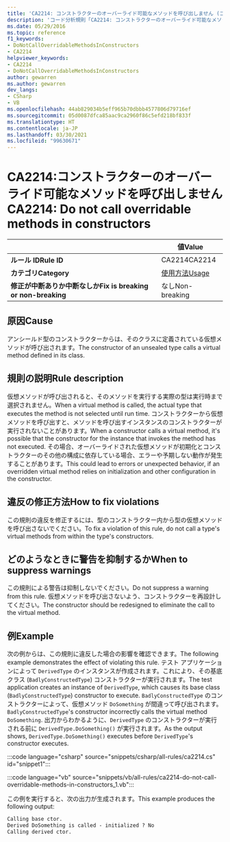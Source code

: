 ```yaml
---
title: 'CA2214: コンストラクターのオーバーライド可能なメソッドを呼び出しません (コード分析)'
description: 'コード分析規則「CA2214: コンストラクターのオーバーライド可能なメソッドを呼び出しません」について説明します'
ms.date: 05/29/2016
ms.topic: reference
f1_keywords:
- DoNotCallOverridableMethodsInConstructors
- CA2214
helpviewer_keywords:
- CA2214
- DoNotCallOverridableMethodsInConstructors
author: gewarren
ms.author: gewarren
dev_langs:
- CSharp
- VB
ms.openlocfilehash: 44ab829034b5eff965b70dbbb4577806d79716ef
ms.sourcegitcommit: 05d0087dfca85aac9ca2960f86c5efd218bf833f
ms.translationtype: HT
ms.contentlocale: ja-JP
ms.lasthandoff: 03/30/2021
ms.locfileid: "99630671"
---
```

# <a name="ca2214-do-not-call-overridable-methods-in-constructors"></a><span data-ttu-id="21312-103">CA2214:コンストラクターのオーバーライド可能なメソッドを呼び出しません</span><span class="sxs-lookup"><span data-stu-id="21312-103">CA2214: Do not call overridable methods in constructors</span></span>

| | <span data-ttu-id="21312-104">値</span><span class="sxs-lookup"><span data-stu-id="21312-104">Value</span></span> |
|-|-|
| <span data-ttu-id="21312-105">**ルール ID**</span><span class="sxs-lookup"><span data-stu-id="21312-105">**Rule ID**</span></span> |<span data-ttu-id="21312-106">CA2214</span><span class="sxs-lookup"><span data-stu-id="21312-106">CA2214</span></span>|
| <span data-ttu-id="21312-107">**カテゴリ**</span><span class="sxs-lookup"><span data-stu-id="21312-107">**Category**</span></span> |[<span data-ttu-id="21312-108">使用方法</span><span class="sxs-lookup"><span data-stu-id="21312-108">Usage</span></span>](usage-warnings.md)|
| <span data-ttu-id="21312-109">**修正が中断ありか中断なしか**</span><span class="sxs-lookup"><span data-stu-id="21312-109">**Fix is breaking or non-breaking**</span></span> |<span data-ttu-id="21312-110">なし</span><span class="sxs-lookup"><span data-stu-id="21312-110">Non-breaking</span></span>|

## <a name="cause"></a><span data-ttu-id="21312-111">原因</span><span class="sxs-lookup"><span data-stu-id="21312-111">Cause</span></span>

<span data-ttu-id="21312-112">アンシールド型のコンストラクターからは、そのクラスに定義されている仮想メソッドが呼び出されます。</span><span class="sxs-lookup"><span data-stu-id="21312-112">The constructor of an unsealed type calls a virtual method defined in its class.</span></span>

## <a name="rule-description"></a><span data-ttu-id="21312-113">規則の説明</span><span class="sxs-lookup"><span data-stu-id="21312-113">Rule description</span></span>

<span data-ttu-id="21312-114">仮想メソッドが呼び出されると、そのメソッドを実行する実際の型は実行時まで選択されません。</span><span class="sxs-lookup"><span data-stu-id="21312-114">When a virtual method is called, the actual type that executes the method is not selected until run time.</span></span> <span data-ttu-id="21312-115">コンストラクターから仮想メソッドを呼び出すと、メソッドを呼び出すインスタンスのコンストラクターが実行されないことがあります。</span><span class="sxs-lookup"><span data-stu-id="21312-115">When a constructor calls a virtual method, it's possible that the constructor for the instance that invokes the method has not executed.</span></span> <span data-ttu-id="21312-116">その場合、オーバーライドされた仮想メソッドが初期化とコンストラクターのその他の構成に依存している場合、エラーや予期しない動作が発生することがあります。</span><span class="sxs-lookup"><span data-stu-id="21312-116">This could lead to errors or unexpected behavior, if an overridden virtual method relies on initialization and other configuration in the constructor.</span></span>

## <a name="how-to-fix-violations"></a><span data-ttu-id="21312-117">違反の修正方法</span><span class="sxs-lookup"><span data-stu-id="21312-117">How to fix violations</span></span>

<span data-ttu-id="21312-118">この規則の違反を修正するには、型のコンストラクター内から型の仮想メソッドを呼び出さないでください。</span><span class="sxs-lookup"><span data-stu-id="21312-118">To fix a violation of this rule, do not call a type's virtual methods from within the type's constructors.</span></span>

## <a name="when-to-suppress-warnings"></a><span data-ttu-id="21312-119">どのようなときに警告を抑制するか</span><span class="sxs-lookup"><span data-stu-id="21312-119">When to suppress warnings</span></span>

<span data-ttu-id="21312-120">この規則による警告は抑制しないでください。</span><span class="sxs-lookup"><span data-stu-id="21312-120">Do not suppress a warning from this rule.</span></span> <span data-ttu-id="21312-121">仮想メソッドを呼び出さないよう、コンストラクターを再設計してください。</span><span class="sxs-lookup"><span data-stu-id="21312-121">The constructor should be redesigned to eliminate the call to the virtual method.</span></span>

## <a name="example"></a><span data-ttu-id="21312-122">例</span><span class="sxs-lookup"><span data-stu-id="21312-122">Example</span></span>

<span data-ttu-id="21312-123">次の例からは、この規則に違反した場合の影響を確認できます。</span><span class="sxs-lookup"><span data-stu-id="21312-123">The following example demonstrates the effect of violating this rule.</span></span> <span data-ttu-id="21312-124">テスト アプリケーションによって `DerivedType` のインスタンスが作成されます。これにより、その基底クラス (`BadlyConstructedType`) コンストラクターが実行されます。</span><span class="sxs-lookup"><span data-stu-id="21312-124">The test application creates an instance of `DerivedType`, which causes its base class (`BadlyConstructedType`) constructor to execute.</span></span> <span data-ttu-id="21312-125">`BadlyConstructedType` のコンストラクターによって、仮想メソッド `DoSomething` が間違って呼び出されます。</span><span class="sxs-lookup"><span data-stu-id="21312-125">`BadlyConstructedType`'s constructor incorrectly calls the virtual method `DoSomething`.</span></span> <span data-ttu-id="21312-126">出力からわかるように、`DerivedType` のコンストラクターが実行される前に `DerivedType.DoSomething()` が実行されます。</span><span class="sxs-lookup"><span data-stu-id="21312-126">As the output shows, `DerivedType.DoSomething()` executes before `DerivedType`'s constructor executes.</span></span>

:::code language="csharp" source="snippets/csharp/all-rules/ca2214.cs" id="snippet1":::

:::code language="vb" source="snippets/vb/all-rules/ca2214-do-not-call-overridable-methods-in-constructors_1.vb":::

<span data-ttu-id="21312-127">この例を実行すると、次の出力が生成されます。</span><span class="sxs-lookup"><span data-stu-id="21312-127">This example produces the following output:</span></span>

```txt
Calling base ctor.
Derived DoSomething is called - initialized ? No
Calling derived ctor.
```
